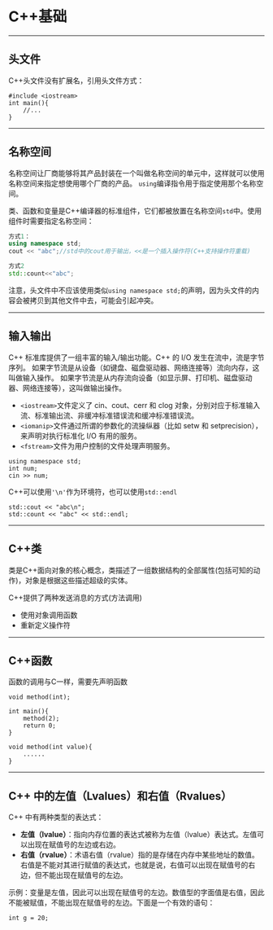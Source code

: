 # C++基础


---
## 头文件

C++头文件没有扩展名，引用头文件方式：

```
#include <iostream>
int main(){
    //...
}
```

---
## 名称空间

名称空间让厂商能够将其产品封装在一个叫做名称空间的单元中，这样就可以使用名称空间来指定想使用哪个厂商的产品。
`using`编译指令用于指定使用那个名称空间。

类、函数和变量是C++编译器的标准组件，它们都被放置在名称空间`std`中。使用组件时需要指定名称空间：

```c++
方式1：
using namespace std;
cout << "abc";//std中的cout用于输出，<<是一个插入操作符(C++支持操作符重载)

方式2
std::count<<"abc";
```

注意，头文件中不应该使用类似`using namespace std;`的声明，因为头文件的内容会被拷贝到其他文件中去，可能会引起冲突。


---
## 输入输出

C++ 标准库提供了一组丰富的输入/输出功能。C++ 的 I/O 发生在流中，流是字节序列。
如果字节流是从设备（如键盘、磁盘驱动器、网络连接等）流向内存，这叫做输入操作。
如果字节流是从内存流向设备（如显示屏、打印机、磁盘驱动器、网络连接等），这叫做输出操作。


- `<iostream>`文件定义了 cin、cout、cerr 和 clog 对象，分别对应于标准输入流、标准输出流、非缓冲标准错误流和缓冲标准错误流。
- `<iomanip>`文件通过所谓的参数化的流操纵器（比如 setw 和 setprecision），来声明对执行标准化 I/O 有用的服务。
- `<fstream>`文件为用户控制的文件处理声明服务。


```
using namespace std;
int num;
cin >> num;
```

C++可以使用`'\n'`作为环境符，也可以使用`std::endl`
```
std::cout << "abc\n";
std::count << "abc" << std::endl;
```



---
## C++类

类是C++面向对象的核心概念，类描述了一组数据结构的全部属性(包括可知的动作)，对象是根据这些描述超级的实体。

C++提供了两种发送消息的方式(方法调用)

- 使用对象调用函数
- 重新定义操作符

---
## C++函数

函数的调用与C一样，需要先声明函数

```
void method(int);

int main(){
    method(2);
    return 0;
}

void method(int value){
    ......
}
```

---
## C++ 中的左值（Lvalues）和右值（Rvalues）

C++ 中有两种类型的表达式：

- **左值（lvalue）**：指向内存位置的表达式被称为左值（lvalue）表达式。左值可以出现在赋值号的左边或右边。
- **右值（rvalue）**：术语右值（rvalue）指的是存储在内存中某些地址的数值。右值是不能对其进行赋值的表达式，也就是说，右值可以出现在赋值号的右边，但不能出现在赋值号的左边。

示例：变量是左值，因此可以出现在赋值号的左边。数值型的字面值是右值，因此不能被赋值，不能出现在赋值号的左边。下面是一个有效的语句：

```
int g = 20;
```